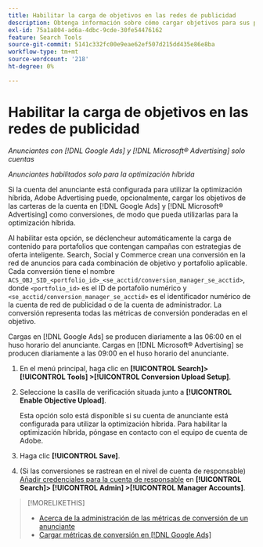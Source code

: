 ```yaml
---
title: Habilitar la carga de objetivos en las redes de publicidad
description: Obtenga información sobre cómo cargar objetivos para sus portafolios híbridos en [!DNL Google Ads] y [!DNL Microsoft® Advertising].
exl-id: 75a1a804-ad6a-4dbc-9cde-30fe54476162
feature: Search Tools
source-git-commit: 5141c332fc00e9eae62ef507d215dd435e86e8ba
workflow-type: tm+mt
source-wordcount: '218'
ht-degree: 0%

---
```


# Habilitar la carga de objetivos en las redes de publicidad

*Anunciantes con [!DNL Google Ads] y [!DNL Microsoft® Advertising] solo cuentas*

*Anunciantes habilitados solo para la optimización híbrida*

Si la cuenta del anunciante está configurada para utilizar la optimización híbrida, Adobe Advertising puede, opcionalmente, cargar los objetivos de las carteras de la cuenta en [!DNL Google Ads] y [!DNL Microsoft® Advertising] como conversiones, de modo que pueda utilizarlas para la optimización híbrida.

Al habilitar esta opción, se déclencheur automáticamente la carga de contenido para portafolios que contengan campañas con estrategias de oferta inteligente. Search, Social y Commerce crean una conversión en la red de anuncios para cada combinación de objetivo y portafolio aplicable. Cada conversión tiene el nombre `ACS_OBJ_SID_<portfolio_id>_<se_acctid/conversion_manager_se_acctid>`, donde `<portfolio_id>` es el ID de portafolio numérico y `<se_acctid/conversion_manager_se_acctid>` es el identificador numérico de la cuenta de red de publicidad o de la cuenta de administrador. La conversión representa todas las métricas de conversión ponderadas en el objetivo.

Cargas en [!DNL Google Ads] se producen diariamente a las 06:00 en el huso horario del anunciante. Cargas en [!DNL Microsoft® Advertising] se producen diariamente a las 09:00 en el huso horario del anunciante.

<!-- Note to self: Conversions tracked by Google Ads and by the Microsoft Advertising universal event tracking (UET) tag aren't re-uploaded to the ad networks. -->

1. En el menú principal, haga clic en **[!UICONTROL Search]> [!UICONTROL Tools] >[!UICONTROL Conversion Upload Setup]**.

1. Seleccione la casilla de verificación situada junto a **[!UICONTROL Enable Objective Upload]**.

   Esta opción solo está disponible si su cuenta de anunciante está configurada para utilizar la optimización híbrida. Para habilitar la optimización híbrida, póngase en contacto con el equipo de cuenta de Adobe.

1. Haga clic **[!UICONTROL Save]**.

1. (Si las conversiones se rastrean en el nivel de cuenta de responsable) [Añadir credenciales para la cuenta de responsable](/help/search-social-commerce/admin/manager-accounts.md) en **[!UICONTROL Search]> [!UICONTROL Admin] >[!UICONTROL Manager Accounts]**.

>[!MORELIKETHIS]
>
>* [Acerca de la administración de las métricas de conversión de un anunciante](/help/search-social-commerce/admin/conversion-metrics/conversion-metric-about.md)
>* [Cargar métricas de conversión en [!DNL Google Ads]](conversion-metrics-upload-to-google.md)
